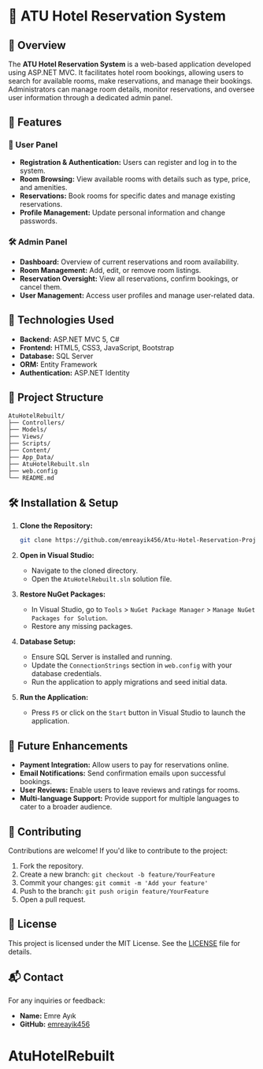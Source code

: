 # 🏨 ATU Hotel Reservation System

## 📖 Overview

The **ATU Hotel Reservation System** is a web-based application developed using ASP.NET MVC. It facilitates hotel room bookings, allowing users to search for available rooms, make reservations, and manage their bookings. Administrators can manage room details, monitor reservations, and oversee user information through a dedicated admin panel.

## 🚀 Features

### 👤 User Panel
- **Registration & Authentication:** Users can register and log in to the system.
- **Room Browsing:** View available rooms with details such as type, price, and amenities.
- **Reservations:** Book rooms for specific dates and manage existing reservations.
- **Profile Management:** Update personal information and change passwords.

### 🛠️ Admin Panel
- **Dashboard:** Overview of current reservations and room availability.
- **Room Management:** Add, edit, or remove room listings.
- **Reservation Oversight:** View all reservations, confirm bookings, or cancel them.
- **User Management:** Access user profiles and manage user-related data.

## 🧰 Technologies Used

- **Backend:** ASP.NET MVC 5, C#
- **Frontend:** HTML5, CSS3, JavaScript, Bootstrap
- **Database:** SQL Server
- **ORM:** Entity Framework
- **Authentication:** ASP.NET Identity

## 📁 Project Structure

```
AtuHotelRebuilt/
├── Controllers/
├── Models/
├── Views/
├── Scripts/
├── Content/
├── App_Data/
├── AtuHotelRebuilt.sln
├── web.config
└── README.md
```

## 🛠️ Installation & Setup

1. **Clone the Repository:**
   ```bash
   git clone https://github.com/emreayik456/Atu-Hotel-Reservation-Project.git
   ```
2. **Open in Visual Studio:**
   - Navigate to the cloned directory.
   - Open the `AtuHotelRebuilt.sln` solution file.

3. **Restore NuGet Packages:**
   - In Visual Studio, go to `Tools` > `NuGet Package Manager` > `Manage NuGet Packages for Solution`.
   - Restore any missing packages.

4. **Database Setup:**
   - Ensure SQL Server is installed and running.
   - Update the `ConnectionStrings` section in `web.config` with your database credentials.
   - Run the application to apply migrations and seed initial data.

5. **Run the Application:**
   - Press `F5` or click on the `Start` button in Visual Studio to launch the application.


## 📌 Future Enhancements

- **Payment Integration:** Allow users to pay for reservations online.
- **Email Notifications:** Send confirmation emails upon successful bookings.
- **User Reviews:** Enable users to leave reviews and ratings for rooms.
- **Multi-language Support:** Provide support for multiple languages to cater to a broader audience.

## 🤝 Contributing

Contributions are welcome! If you'd like to contribute to the project:

1. Fork the repository.
2. Create a new branch: `git checkout -b feature/YourFeature`
3. Commit your changes: `git commit -m 'Add your feature'`
4. Push to the branch: `git push origin feature/YourFeature`
5. Open a pull request.

## 📄 License

This project is licensed under the MIT License. See the [LICENSE](LICENSE) file for details.

## 📬 Contact

For any inquiries or feedback:

- **Name:** Emre Ayık
- **GitHub:** [emreayik456](https://github.com/emreayik456)
# AtuHotelRebuilt
